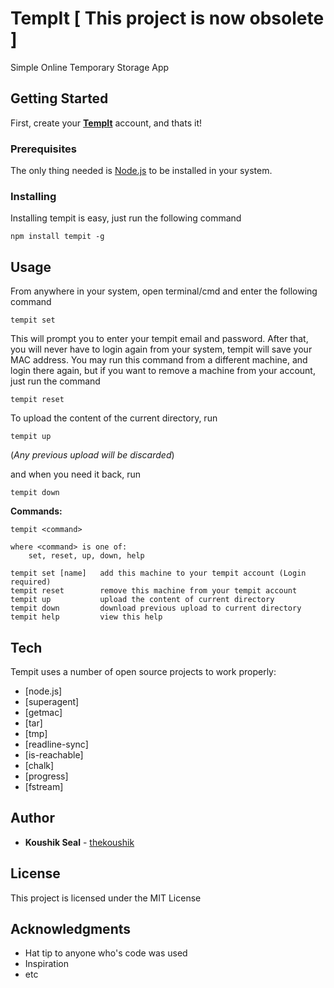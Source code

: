 # TempIt [ This project is now obsolete ]

Simple Online Temporary Storage App

## Getting Started

First, create your [**TempIt**](https://tempit-thekoushik.rhcloud.com/) account, and thats it!

### Prerequisites

The only thing needed is [Node.js](https://nodejs.org/) to be installed in your system.

### Installing

Installing tempit is easy, just run the following command

```
npm install tempit -g
```

## Usage

From anywhere in your system, open terminal/cmd and enter the following command
```
tempit set
```
This will prompt you to enter your tempit email and password. After that, you will never have to login again from your system, tempit will save your MAC address. You may run this command from a different machine, and login there again, but if you want to remove a machine from your account, just run the command
```
tempit reset
```
To upload the content of the current directory, run
```
tempit up
```
(*Any previous upload will be discarded*)

and when you need it back, run
```
tempit down
```

**Commands:**
```
tempit <command>

where <command> is one of:
    set, reset, up, down, help

tempit set [name]   add this machine to your tempit account (Login required)
tempit reset        remove this machine from your tempit account
tempit up           upload the content of current directory
tempit down         download previous upload to current directory
tempit help         view this help
```

## Tech

Tempit uses a number of open source projects to work properly:

* [node.js]
* [superagent]
* [getmac]
* [tar]
* [tmp]
* [readline-sync]
* [is-reachable]
* [chalk]
* [progress]
* [fstream]

## Author

* **Koushik Seal** - [thekoushik](https://github.com/thekoushik)

## License

This project is licensed under the MIT License

## Acknowledgments

* Hat tip to anyone who's code was used
* Inspiration
* etc
